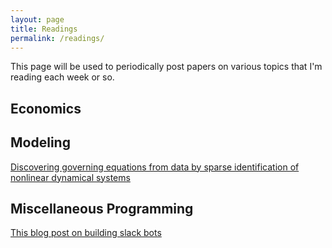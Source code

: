 ```yaml
---
layout: page
title: Readings
permalink: /readings/
---
```


This page will be used to periodically post papers on various topics that I'm reading each week or so.

## Economics

## Modeling

[Discovering governing equations from data by sparse identification of nonlinear dynamical systems](http://www.pnas.org/content/113/15/3932.abstract)

## Miscellaneous Programming

[This blog post on building slack bots](https://www.fullstackpython.com/blog/build-first-slack-bot-python.html)

